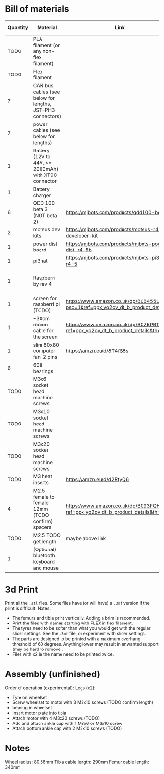 # Bill of materials

Quantity | Material | Link | Price (Unit)
--- | --- | --- | ---
TODO | PLA filament (or any non-flex filament) | |
TODO | Flex filament | |
7 | CAN bus cables (see below for lengths, JST-PH3 connectors) | |
7 | power cables (see below for lengths) | |
1 | Battery (12V to 44V, >= 2000mAh) with XT90 connector | | 
1 | Battery charger | |
6 | QDD 100 beta 3 (NOT beta 2) | https://mjbots.com/products/qdd100-beta-3 | $539+VAT
2 | moteus dev kits | https://mjbots.com/products/moteus-r4-11-developer-kit | $244+VAT
1 | power dist board | https://mjbots.com/products/mjbots-power-dist-r4-5b | $149+VAT
1 | pi3hat | https://mjbots.com/products/mjbots-pi3hat-r4-5 | $149+VAT
1 | Raspberri by rev 4 | | £40 to £80 depending on RAM
1 | screen for raspberri pi (TODO) | https://www.amazon.co.uk/dp/B0B455LDKH?psc=1&ref=ppx_yo2ov_dt_b_product_details | £38
1 | ~30cm ribbon cable for the screen | https://www.amazon.co.uk/dp/B075PBTQPG?ref=ppx_yo2ov_dt_b_product_details&th=1 | £3
1 | slim 80x80 computer fan, 2 pins | https://amzn.eu/d/8T4fS8s | £10
6 | 608 bearings | | <£10
TODO | M3x6 socket head machine screws | |
TODO | M3x10 socket head machine screws | |
TODO | M3x20 socket head machine screws | |
TODO | M3 heat inserts | https://amzn.eu/d/d2RtyQ6 | £7
4 | M2.5 female to female 12mm (TODO confirm) spacers | https://www.amazon.co.uk/dp/B093FQH5WS?ref=ppx_yo2ov_dt_b_product_details&th=1 | <£10
TODO | M2.5 TODO get length | maybe above link |
1 | (Optional) bluetooth keyboard and mouse | | ~£25

# 3d Print

Print all the `.stl` files. Some files have (or will have) a `.3mf` version if the print is difficult. Notes:
* The femurs and tibia print vertically. Adding a brim is recommended.
* Print the files with names starting with FLEX in flex filament.
* The tyres need to be softer than what you would get with the regular slicer settings. See the `.3mf` file, or experiment with slicer settings.
* The parts are designed to be printed with a maximum overhang threshold of 60 degrees. Anything lower may result in unwanted support (may be hard to remove).
* Files with x2 in the name need to be printed twice.

# Assembly (unfinished)
Order of operation (experimental):
Legs (x2):
* Tyre on wheelset
* Screw wheelset to motor with 3 M3x10 screws (TODO confirm length)
* bearing in wheelset
* Insert motor plate into tibia
* Attach motor with 4 M3x20 screws (TODO)
* Add and attach ankle cap with 1 M3x6 or M3x10 screw
* Attach bottom ankle cap with 2 M3x10 screws (TODO)

# Notes
Wheel radius: 80.66mm
Tibia cable length: 290mm
Femur cable length: 340mm
